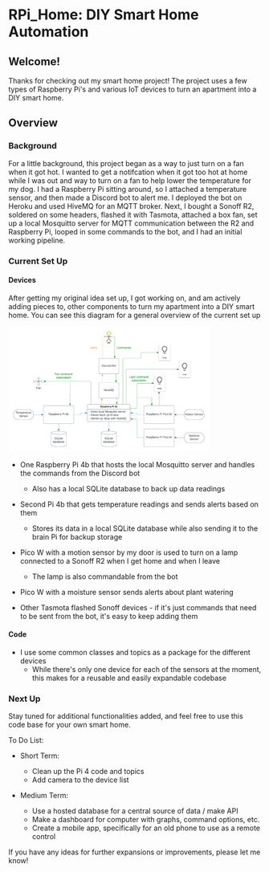 # RPi_Home: DIY Smart Home Automation

## Welcome!

Thanks for checking out my smart home project! The project uses a few types of Raspberry Pi's and various IoT devices to turn an apartment into a DIY smart home.

## Overview 

### Background
For a little background, this project began as a way to just turn on a fan when it got hot. I wanted to get a notifcation when it got too hot at home while I was out and way to turn on a fan to help lower the temperature for my dog. I had a Raspberry Pi sitting around, so I attached a temperature sensor, and then made a Discord bot to alert me. I deployed the bot on Heroku and used HiveMQ for an MQTT broker. Next, I bought a Sonoff R2, soldered on some headers, flashed it with Tasmota, attached a box fan, set up a local Mosquitto server for MQTT communication between the R2 and Raspberry Pi, looped in some commands to the bot, and I had an initial working pipeline. 

### Current Set Up

#### Devices
After getting my original idea set up, I got working on, and am actively adding pieces to, other components to turn my apartment into a DIY smart home. You can see this diagram for a general overview of the current set up

<img src="res/diagram.png" width="400" height="250" title="Current Set Up">

 - One Raspberry Pi 4b that hosts the local Mosquitto server and handles the commands from the Discord bot
    - Also has a local SQLite database to back up data readings


- Second Pi 4b that gets temperature readings and sends alerts based on them
    - Stores its data in a local SQLite database while also sending it to the brain Pi for backup storage


- Pico W with a motion sensor by my door is used to turn on a lamp connected to a Sonoff R2 when I get home and when I leave
    - The lamp is also commandable from the bot

- Pico W with a moisture sensor sends alerts about plant watering

- Other Tasmota flashed Sonoff devices - if it's just commands that need to be sent from the bot, it's easy to keep adding them

#### Code
- I use some common classes and topics as a package for the different devices
    - While there's only one device for each of the sensors at the moment, this makes for a reusable and easily expandable codebase

### Next Up
Stay tuned for additional functionalities added, and feel free to use this code base for your own smart home.

To Do List:
- Short Term:
    - Clean up the Pi 4 code and topics
    - Add camera to the device list
    
- Medium Term:
    - Use a hosted database for a central source of data / make API
    - Make a dashboard for computer with graphs, command options, etc.
    - Create a mobile app, specifically for an old phone to use as a remote control


If you have any ideas for further expansions or improvements, please let me know!
